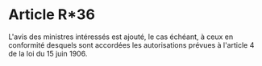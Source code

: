 # Article R*36

L'avis des ministres intéressés est ajouté, le cas échéant, à ceux en conformité desquels sont accordées les autorisations prévues à l'article 4 de la loi du 15 juin 1906.